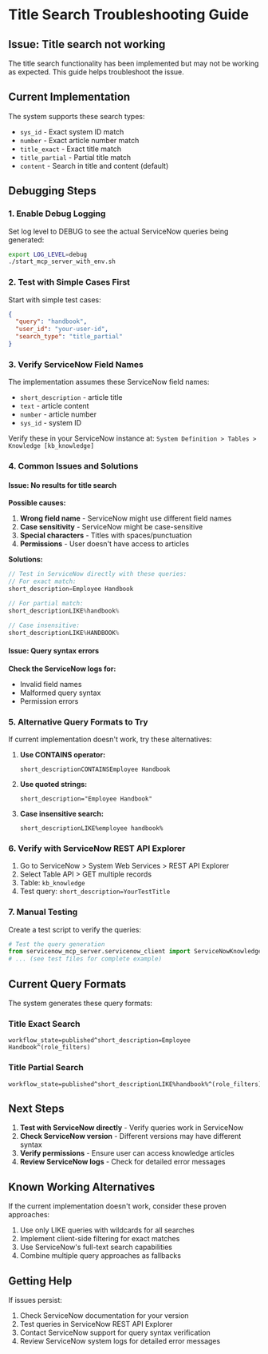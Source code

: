 # Title Search Troubleshooting Guide

## Issue: Title search not working

The title search functionality has been implemented but may not be working as expected. This guide helps troubleshoot the issue.

## Current Implementation

The system supports these search types:
- `sys_id` - Exact system ID match
- `number` - Exact article number match  
- `title_exact` - Exact title match
- `title_partial` - Partial title match
- `content` - Search in title and content (default)

## Debugging Steps

### 1. Enable Debug Logging

Set log level to DEBUG to see the actual ServiceNow queries being generated:

```bash
export LOG_LEVEL=debug
./start_mcp_server_with_env.sh
```

### 2. Test with Simple Cases First

Start with simple test cases:

```json
{
  "query": "handbook",
  "user_id": "your-user-id",
  "search_type": "title_partial"
}
```

### 3. Verify ServiceNow Field Names

The implementation assumes these ServiceNow field names:
- `short_description` - article title
- `text` - article content
- `number` - article number
- `sys_id` - system ID

Verify these in your ServiceNow instance at: `System Definition > Tables > Knowledge [kb_knowledge]`

### 4. Common Issues and Solutions

#### Issue: No results for title search
**Possible causes:**
1. **Wrong field name** - ServiceNow might use different field names
2. **Case sensitivity** - ServiceNow might be case-sensitive
3. **Special characters** - Titles with spaces/punctuation
4. **Permissions** - User doesn't have access to articles

**Solutions:**
```javascript
// Test in ServiceNow directly with these queries:
// For exact match:
short_description=Employee Handbook

// For partial match:
short_descriptionLIKE%handbook%

// Case insensitive:
short_descriptionLIKE%HANDBOOK%
```

#### Issue: Query syntax errors
**Check the ServiceNow logs for:**
- Invalid field names
- Malformed query syntax
- Permission errors

### 5. Alternative Query Formats to Try

If current implementation doesn't work, try these alternatives:

1. **Use CONTAINS operator:**
   ```
   short_descriptionCONTAINSEmployee Handbook
   ```

2. **Use quoted strings:**
   ```
   short_description="Employee Handbook"
   ```

3. **Case insensitive search:**
   ```
   short_descriptionLIKE%employee handbook%
   ```

### 6. Verify with ServiceNow REST API Explorer

1. Go to ServiceNow > System Web Services > REST API Explorer
2. Select Table API > GET multiple records
3. Table: `kb_knowledge`
4. Test query: `short_description=YourTestTitle`

### 7. Manual Testing

Create a test script to verify the queries:

```python
# Test the query generation
from servicenow_mcp_server.servicenow_client import ServiceNowKnowledgeClient
# ... (see test files for complete example)
```

## Current Query Formats

The system generates these query formats:

### Title Exact Search
```
workflow_state=published^short_description=Employee Handbook^(role_filters)
```

### Title Partial Search  
```
workflow_state=published^short_descriptionLIKE%handbook%^(role_filters)
```

## Next Steps

1. **Test with ServiceNow directly** - Verify queries work in ServiceNow
2. **Check ServiceNow version** - Different versions may have different syntax
3. **Verify permissions** - Ensure user can access knowledge articles
4. **Review ServiceNow logs** - Check for detailed error messages

## Known Working Alternatives

If the current implementation doesn't work, consider these proven approaches:

1. Use only LIKE queries with wildcards for all searches
2. Implement client-side filtering for exact matches
3. Use ServiceNow's full-text search capabilities
4. Combine multiple query approaches as fallbacks

## Getting Help

If issues persist:
1. Check ServiceNow documentation for your version
2. Test queries in ServiceNow REST API Explorer
3. Contact ServiceNow support for query syntax verification
4. Review ServiceNow system logs for detailed error messages
